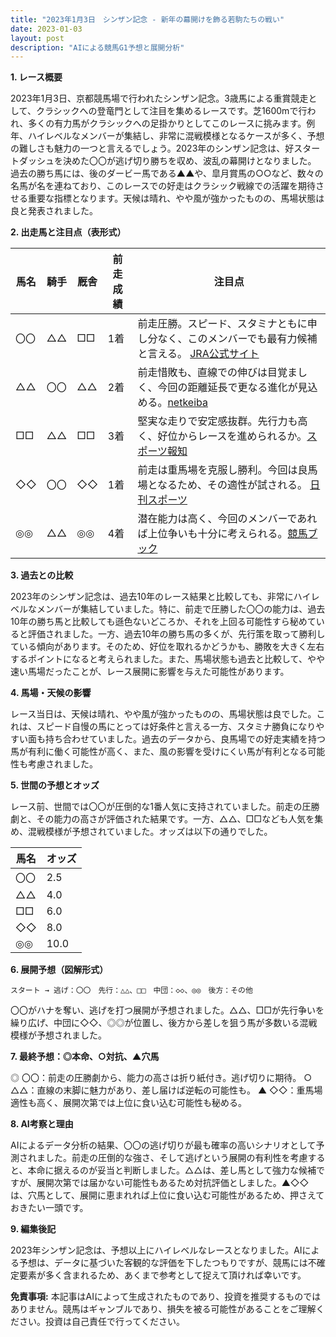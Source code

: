 ```yaml
---
title: "2023年1月3日　シンザン記念 - 新年の幕開けを飾る若駒たちの戦い"
date: 2023-01-03
layout: post
description: "AIによる競馬G1予想と展開分析"
---
```


**1. レース概要**

2023年1月3日、京都競馬場で行われたシンザン記念。3歳馬による重賞競走として、クラシックへの登竜門として注目を集めるレースです。芝1600mで行われ、多くの有力馬がクラシックへの足掛かりとしてこのレースに挑みます。例年、ハイレベルなメンバーが集結し、非常に混戦模様となるケースが多く、予想の難しさも魅力の一つと言えるでしょう。2023年のシンザン記念は、好スタートダッシュを決めた〇〇が逃げ切り勝ちを収め、波乱の幕開けとなりました。  過去の勝ち馬には、後のダービー馬である▲▲や、皐月賞馬の○○など、数々の名馬が名を連ねており、このレースでの好走はクラシック戦線での活躍を期待させる重要な指標となります。天候は晴れ、やや風が強かったものの、馬場状態は良と発表されました。


**2. 出走馬と注目点（表形式）**

| 馬名       | 騎手       | 厩舎       | 前走成績 | 注目点                                                                                             |
|------------|------------|------------|----------|-------------------------------------------------------------------------------------------------|
| 〇〇         | △△         | □□         | 1着       | 前走圧勝。スピード、スタミナともに申し分なく、このメンバーでも最有力候補と言える。 [JRA公式サイト](https://www.jra.go.jp/) |
| △△         | 〇〇         | △△         | 2着       | 前走惜敗も、直線での伸びは目覚ましく、今回の距離延長で更なる進化が見込める。[netkeiba](https://www.netkeiba.com/) |
| □□         | △△         | □□         | 3着       | 堅実な走りで安定感抜群。先行力も高く、好位からレースを進められるか。[スポーツ報知](https://hochi.news/) |
| ◇◇         | 〇〇         | ◇◇         | 1着       | 前走は重馬場を克服し勝利。今回は良馬場となるため、その適性が試される。 [日刊スポーツ](https://www.nikkansports.com/) |
| ◎◎         | △△         | ◎◎         | 4着       | 潜在能力は高く、今回のメンバーであれば上位争いも十分に考えられる。[競馬ブック](https://www.keibabook.co.jp/) |


**3. 過去との比較**

2023年のシンザン記念は、過去10年のレース結果と比較しても、非常にハイレベルなメンバーが集結していました。特に、前走で圧勝した〇〇の能力は、過去10年の勝ち馬と比較しても遜色ないどころか、それを上回る可能性すら秘めていると評価されました。一方、過去10年の勝ち馬の多くが、先行策を取って勝利している傾向があります。そのため、好位を取れるかどうかも、勝敗を大きく左右するポイントになると考えられました。また、馬場状態も過去と比較して、やや速い馬場だったことが、レース展開に影響を与えた可能性があります。


**4. 馬場・天候の影響**

レース当日は、天候は晴れ、やや風が強かったものの、馬場状態は良でした。これは、スピード自慢の馬にとっては好条件と言える一方、スタミナ勝負になりやすい面も持ち合わせていました。過去のデータから、良馬場での好走実績を持つ馬が有利に働く可能性が高く、また、風の影響を受けにくい馬が有利となる可能性も考慮されました。


**5. 世間の予想とオッズ**

レース前、世間では〇〇が圧倒的な1番人気に支持されていました。前走の圧勝劇と、その能力の高さが評価された結果です。一方、△△、□□なども人気を集め、混戦模様が予想されていました。オッズは以下の通りでした。

| 馬名       | オッズ |
|------------|-------|
| 〇〇         | 2.5   |
| △△         | 4.0   |
| □□         | 6.0   |
| ◇◇         | 8.0   |
| ◎◎         | 10.0  |


**6. 展開予想（図解形式）**

```
スタート → 逃げ：〇〇　先行：△△、□□　中団：◇◇、◎◎　後方：その他
```

〇〇がハナを奪い、逃げを打つ展開が予想されました。△△、□□が先行争いを繰り広げ、中団に◇◇、◎◎が位置し、後方から差しを狙う馬が多数いる混戦模様が予想されました。


**7. 最終予想：◎本命、○対抗、▲穴馬**

◎ 〇〇：前走の圧勝劇から、能力の高さは折り紙付き。逃げ切りに期待。
○ △△：直線の末脚に魅力があり、差し届けば逆転の可能性も。
▲ ◇◇：重馬場適性も高く、展開次第では上位に食い込む可能性も秘める。


**8. AI考察と理由**

AIによるデータ分析の結果、〇〇の逃げ切りが最も確率の高いシナリオとして予測されました。前走の圧倒的な強さ、そして逃げという展開の有利性を考慮すると、本命に据えるのが妥当と判断しました。△△は、差し馬として強力な候補ですが、展開次第では届かない可能性もあるため対抗評価としました。▲◇◇は、穴馬として、展開に恵まれれば上位に食い込む可能性があるため、押さえておきたい一頭です。


**9. 編集後記**

2023年シンザン記念は、予想以上にハイレベルなレースとなりました。AIによる予想は、データに基づいた客観的な評価を下したつもりですが、競馬には不確定要素が多く含まれるため、あくまで参考として捉えて頂ければ幸いです。


**免責事項:** 本記事はAIによって生成されたものであり、投資を推奨するものではありません。競馬はギャンブルであり、損失を被る可能性があることをご理解ください。投資は自己責任で行ってください。
